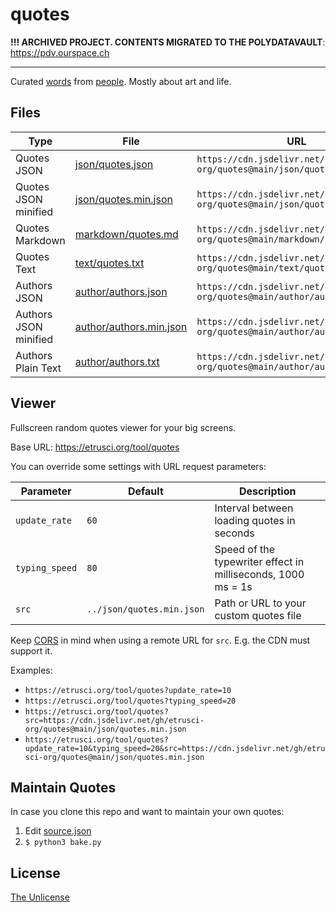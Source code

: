 # quotes

**!!! ARCHIVED PROJECT. CONTENTS MIGRATED TO THE POLYDATAVAULT**: <https://pdv.ourspace.ch>

---

Curated [words](./markdown/quotes.md) from [people](./author/authors.txt). Mostly about art and life.




## Files

|Type                   | File                                                 | URL                                                            |
|-----------------------|------------------------------------------------------|----------------------------------------------------------------|
| Quotes JSON           | [json/quotes.json](./json/quotes.json)               | `https://cdn.jsdelivr.net/gh/etrusci-org/quotes@main/json/quotes.json`        |
| Quotes JSON minified  | [json/quotes.min.json](./json/quotes.min.json)       | `https://cdn.jsdelivr.net/gh/etrusci-org/quotes@main/json/quotes.min.json`    |
| Quotes Markdown       | [markdown/quotes.md](./markdown/quotes.md)           | `https://cdn.jsdelivr.net/gh/etrusci-org/quotes@main/markdown/quotes.md`      |
| Quotes Text           | [text/quotes.txt](./text/quotes.txt)                 | `https://cdn.jsdelivr.net/gh/etrusci-org/quotes@main/text/quotes.txt`         |
| Authors JSON          | [author/authors.json](./author/authors.json)         | `https://cdn.jsdelivr.net/gh/etrusci-org/quotes@main/author/authors.json`     |
| Authors JSON minified | [author/authors.min.json](./author/authors.min.json) | `https://cdn.jsdelivr.net/gh/etrusci-org/quotes@main/author/authors.min.json` |
| Authors Plain Text    | [author/authors.txt](./author/authors.txt)           | `https://cdn.jsdelivr.net/gh/etrusci-org/quotes@main/author/authors.txt`      |




## Viewer

Fullscreen random quotes viewer for your big screens.

Base URL: <https://etrusci.org/tool/quotes>

You can override some settings with URL request parameters:

| Parameter      | Default                   | Description                                                  |
|----------------|---------------------------|--------------------------------------------------------------|
| `update_rate`  | `60`                      | Interval between loading quotes in seconds                   |
| `typing_speed` | `80`                      | Speed of the typewriter effect in milliseconds, 1000 ms = 1s |
| `src`          | `../json/quotes.min.json` | Path or URL to your custom quotes file                       |

Keep [CORS](https://en.wikipedia.org/wiki/Cross-origin_resource_sharing) in mind when using a remote URL for `src`. E.g. the CDN must support it.

Examples:

- `https://etrusci.org/tool/quotes?update_rate=10`
- `https://etrusci.org/tool/quotes?typing_speed=20`
- `https://etrusci.org/tool/quotes?src=https://cdn.jsdelivr.net/gh/etrusci-org/quotes@main/json/quotes.min.json`
- `https://etrusci.org/tool/quotes?update_rate=10&typing_speed=20&src=https://cdn.jsdelivr.net/gh/etrusci-org/quotes@main/json/quotes.min.json`




## Maintain Quotes

In case you clone this repo and want to maintain your own quotes:

1. Edit [source.json](./source.json)
2. `$ python3 bake.py`




## License

[The Unlicense](./LICENSE.md)
